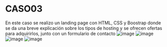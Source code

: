 # CASO03
En este caso se realizo un landing page con HTML, CSS y Boostrap donde se da una breve explicación sobre los tipos de hosting y se ofrecen ofertas para adquirirlos, junto con un formulario de contacto
![image](https://user-images.githubusercontent.com/125236522/224248116-b616e854-e1ed-4e31-8687-cf599003f145.png)
![image](https://user-images.githubusercontent.com/125236522/224248221-3c62006a-a0aa-46b3-a22c-533257c0b7a2.png)
![image](https://user-images.githubusercontent.com/125236522/224248294-9a459423-4442-4791-a91b-619ce5b0f866.png)
![image](https://user-images.githubusercontent.com/125236522/224248331-0d6173f6-bd75-47be-a002-068b6eff2cfa.png)
